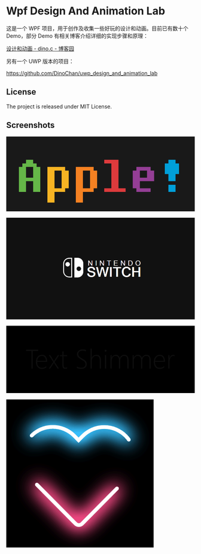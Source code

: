 # Wpf Design And Animation Lab

<!---->

这是一个 WPF 项目，用于创作及收集一些好玩的设计和动画。目前已有数十个 Demo，部分 Demo 有相关博客介绍详细的实现步骤和原理：

[设计和动画  - dino.c - 博客园](https://www.cnblogs.com/dino623/tag/%E8%AE%BE%E8%AE%A1%E5%92%8C%E5%8A%A8%E7%94%BB/)

另有一个 UWP 版本的项目：

<https://github.com/DinoChan/uwp_design_and_animation_lab>

## License

The project is released under MIT License.

## Screenshots

![](https://github.com/DinoChan/wpf_design_and_animation_lab/blob/master/Screenshots/1.gif?raw=true)

![](https://github.com/DinoChan/wpf_design_and_animation_lab/blob/master/Screenshots/2.gif?raw=true)

![](https://github.com/DinoChan/wpf_design_and_animation_lab/blob/master/Screenshots/3.gif?raw=true)

![](https://github.com/DinoChan/wpf_design_and_animation_lab/blob/master/Screenshots/4.gif?raw=true)

